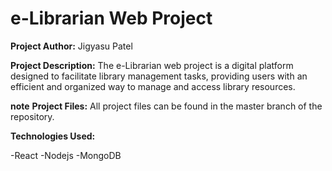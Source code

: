 # e-Librarian Web Project

**Project Author:** Jigyasu Patel

**Project Description:**
The e-Librarian web project is a digital platform designed to facilitate library management tasks, providing users with an efficient and organized way to manage and access library resources.

**note**
**Project Files:**
All project files can be found in the master branch of the repository.


**Technologies Used:**

-React
-Nodejs
-MongoDB
